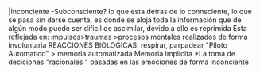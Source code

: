 |Inconciente -Subconsciente?
lo que esta detras de lo connsciente, lo que se pasa sin darse cuenta, es donde se aloja toda la información que de algún modo puede ser dificil de ascimilar, devido a ello es reprimida 
 Esta reflejada en:
 impulsos>traumas >procesos mentales realizados de forma involuntaria 
REACCIONES BIOLOGICAS: respirar, parpadear
"Piloto Automatico" > memoria automatizada 
Memoria implicita 
*La toma de deciciones "racionales " basadas en las emociones de forma inconciente

